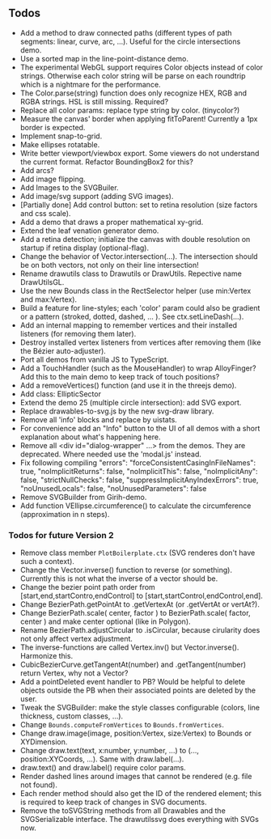 ## Todos
 * Add a method to draw connected paths (different types of path segments: linear, curve, arc, ...). Useful for the circle intersections demo.
 * Use a sorted map in the line-point-distance demo.
 * The experimental WebGL support requires Color objects instead of color strings. Otherwise each color string will be parse on each roundtrip which is a nightmare for the performance.
 * The Color.parse(string) function does only recognize HEX, RGB and RGBA strings. HSL is still missing. Required?
 * Replace all color params: replace type string by color. (tinycolor?)
 * Measure the canvas' border when applying fitToParent! Currently a 1px border is expected.
 * Implement snap-to-grid.
 * Make ellipses rotatable.
 * Write better viewport/viewbox export. Some viewers do not understand the current format. Refactor BoundingBox2 for this?
 * Add arcs?
 * Add image flipping.
 * Add Images to the SVGBuiler.
 * Add image/svg support (adding SVG images).
 * [Partially done] Add control button: set to retina resolution (size factors and css scale).
 * Add a demo that draws a proper mathematical xy-grid.
 * Extend the leaf venation generator demo.
 * Add a retina detection; initialize the canvas with double resolution on startup if retina display (optional-flag).
 * Change the behavior of Vector.intersection(...). The intersection should be on both vectors, not only on their line intersection!
 * Rename drawutils class to Drawutils or DrawUtils. Repective name DrawUtilsGL.
 * Use the new Bounds class in the RectSelector helper (use min:Vertex and max:Vertex).
 * Build a feature for line-styles; each 'color' param could also be gradient or a pattern (stroked, dotted, dashed, ... ).
   See ctx.setLineDash(...).
 * Add an internal mapping to remember vertices and their installed listeners (for removing them later).
 * Destroy installed vertex listeners from vertices after removing them (like the Bézier auto-adjuster).
 * Port all demos from vanilla JS to TypeScript.
 * Add a TouchHandler (such as the MouseHandler) to wrap AlloyFinger? Add this to the main demo to keep track of touch positions?
 * Add a removeVertices() function (and use it in the threejs demo).
 * Add class: EllipticSector
 * Extend the demo 25 (multiple circle intersection): add SVG export.
 * Replace drawables-to-svg.js by the new svg-draw library.
 * Remove all 'info' blocks and replace by uistats.
 * For convenience add an "Info" button to the UI of all demos with a short explanation about what's happening here.
 * Remove all <div id="dialog-wrapper" ...> from the demos. They are deprecated. Where needed use the 'modal.js' instead.
 * Fix following compiling "errors":
        "forceConsistentCasingInFileNames": true,
	"noImplicitReturns": false,
	"noImplicitThis": false,
	"noImplicitAny": false,
	"strictNullChecks": false,
	"suppressImplicitAnyIndexErrors": true,
	"noUnusedLocals": false,
	"noUnusedParameters": false
  * Remove SVGBuilder from Girih-demo.
  * Add function VEllipse.circumference() to calculate the circumference (approximation in n steps).



### Todos for future Version 2
 * Remove class member `PlotBoilerplate.ctx` (SVG renderes don't have such a context).
 * Change the Vector.inverse() function to reverse (or something). Currently this is not what the inverse of a vector should be.
 * Change the bezier point path order from [start,end,startContro,endControl] to [start,startControl,endControl,end].
 * Change BezierPath.getPointAt to .getVertexAt (or .getVertAt or vertAt?).
 * Change BezierPath.scale( center, factor ) to BezierPath.scale( factor, center ) and make center optional (like in Polygon).
 * Rename BezierPath.adjustCircular to .isCircular, because cirularity does not only affect vertex adjustment.
 * The inverse-functions are called Vertex.inv() but Vector.inverse(). Harmonize this.
 * CubicBezierCurve.getTangentAt(number) and .getTangent(number) return Vertex, why not a Vector?
 * Add a pointDeleted event handler to PB? Would be helpful to delete objects outside the PB when their associated points are deleted by the user.
 * Tweak the SVGBuilder: make the style classes configurable (colors, line thickness, custom classes, ...).
 * Change `Bounds.computeFromVertices` to `Bounds.fromVertices`.
 * Change draw.image(image, position:Vertex, size:Vertex) to Bounds or XYDimension.
 * Change draw.text(text, x:number, y:number, ...) to (..., position:XYCoords, ...). Same with draw.label(...).
 * draw.text() and draw.label() require color params.
 * Render dashed lines around images that cannot be rendered (e.g. file not found).
 * Each render method should also get the ID of the rendered element; this is required to keep track of changes in SVG documents.
 * Remove the toSVGString methods from all Drawables and the SVGSerializable interface. The drawutilssvg does everything with SVGs now.
 

